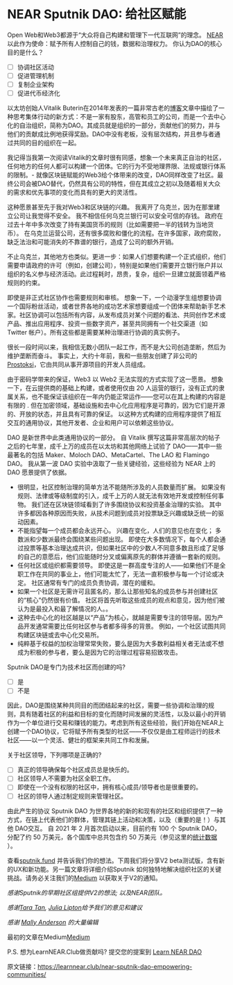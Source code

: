 # NEAR Sputnik DAO: 给社区赋能

Open Web和Web3都源于“大众将自己构建和管理下一代互联网”的理念。 [NEAR](https://learnnear.club/what-is-near-protocol/) 以此作为使命：赋予所有人控制自己的钱，数据和治理权力。
你认为DAO的核心目的是什么？

- [ ] 协调社区活动
- [ ] 促进管理机制
- [ ] 复制企业架构
- [ ] 促进代币经济化

以太坊创始人Vitalik Buterin在2014年发表的一篇非常古老的[博客](https://blog.ethereum.org/2014/05/06/daos-dacs-das-and-more-an-incomplete-terminology-guide/)文章中描绘了一种思考集体行动的新方式：不是一家有股东，高管和员工的公司，而是一个去中心化的自治组织，简称为DAO。其成员就是组织的一部分，贡献他们的努力，并与他们的贡献成比例地获得奖励。DAO中没有老板，没有层次结构，并且参与者通过共同的目的组织在一起。

我记得当我第一次阅读Vitalik的文章时很有同感，想象一个未来真正自治的社区，任何地方的任何人都可以构建一个团体。它的行为不受地理界限、法规或银行体系的限制。- 就像区块链赋能的Web3给个体带来的改变，DAO同样改变了社区。最终公司会被DAO替代，仍然具有公司的特性，但在其成立之初以及随着相关大众的需求和优先事项的变化而具有的更大的灵活性。

这种愿景甚至先于我对Web3和区块链的兴趣。 我离开了乌克兰，因为在那里建立公司让我觉得不安全。 我不相信任何乌克兰银行可以安全可信的存钱。 政府在过去十年中多次改变了持有美国货币的规则（比如需要把一半的钱转为当地货币）。 在乌克兰运营公司，还有很多腐败和僵化的流程。在许多国家，政府腐败，缺乏法治和可能消失的不靠谱的银行，造成了公司的额外开销。

不止乌克兰，其他地方也类似。更进一步：如果人们想要构建一个正式组织，他们需要申请政府的许可（例如，创建公司），特别是如果他们需要开立银行账户并以组织的名义参与经济活动。此过程耗时，昂贵，复杂，组织一旦建立就面领着严格规则的约束。

即使是非正式社区协作也需要规则和审核。 想象一下，一个动漫学生组想要协调一个国际粉丝活动，或者世界各地的成功艺术家想要组成一个团体来帮助新手艺术家。社区协调可以包括所有内容，从发布成员对某个问题的看法、共同创作艺术或产品、推出应用程序、投资一些数字资产，甚至共同拥有一个社交渠道（如 Twitter 帐户）。所有这些都是需要某种治理进行协调的真实例子。

很长一段时间以来，我相信无数小团队一起工作，而不是大公司创造垄断，然后为维护垄断而奋斗。 事实上，大约十年前，我和一些朋友创建了非公司的[Prostoksi](https://prostoksi.com/)，它由共同从事开源项目的开发人员组成。

由于密码学带来的保证，Web3 以 Web2 无法实现的方式实现了这一愿景。 想象一下，在云提供商的基础上构建，或者使用仅由 20 人运营的银行，没有正式的隶属关系，也不能保证该组织在一年内仍能正常运作——您可以在其上构建的内容是有限的 . 但在加密领域，基础设施和去中心化应用程序是可靠的，因为它们是开源的、开放的状态，并且具有可靠的保证。 以这种方式构建的应用程序提供了相互交互的通用协议，其他开发者、企业和用户可以依赖这些协议。

DAO 是新世界中此类通用协议的一部分。 自 Vitalik 撰写这篇非常高层次的帖子之后的七年里，成千上万的成员在以太坊和其他网络上试验了 DAO——其中一些最著名的包括 Maker、Moloch DAO、MetaCartel、The LAO 和 Flamingo DAO。 我从第一波 DAO 实验中汲取了一些关键经验，这些经验为 NEAR 上的 DAO 愿景提供了依据。

* 很明显，社区控制治理的简单方法不能随所涉及的人员数量而扩展。 如果没有规则、法律或等级制度的引入，成千上万的人就无法有效地开发或控制任何事物。 我们还在区块链领域看到了许多围绕协议和投资基金治理的实验。 其中许多都因各种原因而失败，从技术问题到成员对投票缺乏兴趣或缺乏统一的驱动因素。
* 不能指望每一个成员都会永远开心。 兴趣在变化，人们的意见也在变化； 多数派和少数派最终会围绕某些问题出现。 即使在大多数情况下，每个人都会通过投票等基本治理达成共识，但如果社区中的少数人不同意多数且形成了足够的自己的意愿后，他们应能随时分叉或偏离原先的群体并遵循一套新的规则。
* 任何社区或组织都需要领导。  即使这是一群高度专注的人——如果他们不是全职工作在共同的事业上，他们可能太忙了，无法一直积极参与每一个讨论或决定。 社区通常有专门的成员负责协调，潜在的缓和。
* 如果一个社区是无需许可且匿名的，那么让那些知名的成员参与并创建社区的“核心”仍然很有价值。 社区将首先听取这些成员的观点和意见，因为他们被认为是最投入和最了解情况的人。。
* 这种去中心化的社区越是以“产品”为核心，就越是需要专注的领导层。因为产品开发通常需要比任何社区参与者都多得多的背景。 例如，一个社区试图共同构建区块链或去中心化交易所。
* 纯粹基于权益的加权治理常常失败，要么是因为大多数利益相关者无法或不想成为积极的参与者，要么是因为它的治理过程容易招致攻击。


Sputnik DAO是专门为技术社区而创建的吗?

- [ ] 是
- [ ] 不是

因此，DAO是围绕某种共同目的而团结起来的社区，需要一些协调和治理的规则，具有随着社区的利益和目标的变化而随时间发展的灵活性，以及以最小的开销作为一个单位进行交易和赚钱的能力。考虑到所有这些经验，我们开始在NEAR上创建一个DAO协议，它将赋予所有类型的社区——不仅仅是由工程师运行的技术社区——以一个灵活、健壮的框架来共同工作和发展。


关于社区领导，下列哪项是正确的?

- [ ] 真正的领导确保每个社区成员总是快乐的。
- [ ] 社区领导人不需要为社区全职工作。
- [ ] 即使在一个没有权限的社区中，拥有核心成员/领导者也是很重要的。
- [ ] 社区的领导人通过制定规则来管理社区。

由此产生的协议 Sputnik DAO 为世界各地的新的和现有的社区和组织提供了一种方式，在链上代表他们的群体，管理其链上活动和决策，以及（重要的是！）与其他 DAO交互。 自 2021 年 2 月首次启动以来，目前约有 100 个 Sputnik DAO，分配了约 50 万美元，各个国库中总共包含约 50 万美元（参见这里的[统计数据](https://stats.sputnik.fund/) ）。

查看[sputnik.fund](https://www.sputnik.fund/) 并告诉我们你的想法。下周我们将分享V2 beta测试版，含有新的UX和新功能。另一篇文章将详细介绍Sputnik 如何独特地解决组织社区的关键挑战。请务必关注我们的[Medium](https://medium.com/sputnikdao) 以获取关于V2的通知。

_感谢Sputnik的早期社区组提供V2的想法; 以及NEAR团队。_

_感谢[Tara Tan](https://medium.com/u/2309592fe27c?source=post_page-----e55ac65f4433--------------------------------), [Julia Lipton](https://medium.com/u/ea86745c13aa?source=post_page-----e55ac65f4433--------------------------------)给予我们的意见和建议_

_感谢 [Mally Anderson](https://medium.com/u/37f3b7ca9ac9?source=post_page-----e55ac65f4433--------------------------------) 的大量编辑_

最初的文章在Medium[Medium](https://medium.com/sputnikdao/sputnik-dao-empowering-communities-e55ac65f4433)

P.S. 想为LearnNEAR.Club做贡献吗? 提交您的提案到 [Learn NEAR DAO](https://www.sputnik.fund/#/dao/learnnear.sputnikdao.near)

原文链接：https://learnnear.club/near-sputnik-dao-empowering-communities/
